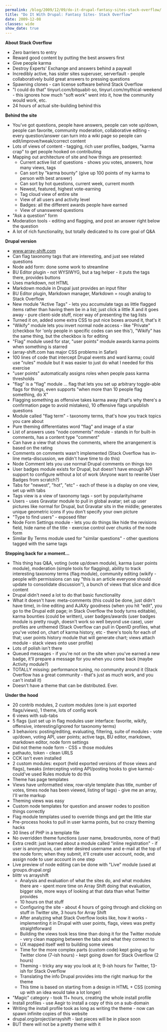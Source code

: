 ```yaml
---
permalink: /blog/2009/12/09/do-it-drupal-fantasy-sites-stack-overflow/
title: "Do It With Drupal: Fantasy Sites- Stack Overflow"
date: 2009-12-08
classes: wide
show_date: true
---
```

<p><strong>About Stack Overflow</strong></p>
<ul>
<li>Zero barriers to entry</li>
<li>Reward good content by putting the best answers first</li>
<li>Give people karma</li>
<li>Destroy Experts' Exchange and answers behind a paywall</li>
<li>Incredibly active, has sister sites superuser, serverfault - people collaboratively build great answers to pressing questions</li>
<li>Spawning clones - can license software behind Stack Overflow</li>
<li>"I could do that" tinyurl.com/bitquabit-so, tinyurl.com/mythical-weekend - this ignores how much "soft work" went into it, how the community would work, etc.</li>
<li>24 hours of actual site-building behind this</li>
</ul>
<p><strong>Behind the site</strong></p>
<ul>
<li>You've got questions, people have answers, people can vote up/down, people can favorite, community moderation, collaborative editing - every question/answer can turn into a wiki page so people can edit/improve/tweak/correct content</li>
<li>Lots of views of content - tagging, rich user profiles, badges, "karma crap" to get people hooked on contributing</li>
<li>Mapping out architecture of site and how things are presented:
<ul>
<li>Current active list of questions - shows you votes, answers, how many views, tags</li>
<li>Can sort by "karma bounty" (give up 100 points of my karma to person with best answer)</li>
<li>Can sort by hot questions, current week, current month</li>
<li>Newest, featured, highest vote-earning</li>
<li>Tag cloud view of entire site</li>
<li>View of all users and activity level</li>
<li>Badges: all the different awards people have earned</li>
<li>View of unanswered questions</li>
</ul>
</li>
<li>"Ask a question" form</li>
<li>Moderation tools - editing and flagging, and post an answer right below the question</li>
<li>A lot of rich functionality, but totally dedicated to its core goal of Q&A</li>
</ul>
<p><strong>Drupal version</strong></p>
<ul>
<li><a href="http://www.array-shift.com" title="www.array-shift.com">www.array-shift.com</a></li>
<li>Can flag taxonomy tags that are interesting, and just see related questions</li>
<li>Node add form: done some work to streamline</li>
<li>BU Editor plugin - not WYSIWYG, but a tag helper - it puts the tags there, provides buttons</li>
<li>Uses markdown, not HTML</li>
<li>Markdown module in Drupal just provides an input filter</li>
<li>BU Editor plugin, Markdown manager, Markdown = rough analog to Stack Overflow</li>
<li>New module "Active Tags" - lets you accumulate tags as little flagged items rather than having them be in a list; just click a little X and it goes away - pure client-side stuff, nicer way of presenting the tag lists</li>
<li>Turned it on, added some extra CSS to put nice boxes around it, that's it</li>
<li>"Wikify" module lets you invert normal node access - like "Private" (checkbox for 'only people in specific codes can see this'), "Wikify" has the same thing, but the checkbox is for editing</li>
<li>"Flag" module used for star, "user points" module awards karma points when something is starred</li>
<li>(array-shift.com has major CSS problems in Safari)</li>
<li>100 lines of code that intercept Drupal events and ward karma; could use "rules" module but it was easier to just do what I needed for this exercise</li>
<li>"user points" automatically assigns roles when people pass karma thresholds</li>
<li>"flag" is a "flag" module ... flag that lets you set up arbitrary toggle-able flags for things, even supports "when more than 10 people flag something, do X"</li>
<li>Flagging something as offensive takes karma away (that's why there's a confirmation page to avoid mistakes), 10 offensive flags unpublish questions</li>
<li>Module called "flag term" - taxonomy terms, that's how you track topics you care about</li>
<li>Pure theming differentiates word "flag" and image of a star</li>
<li>List of answers uses "node comments" module - stands in for built-in comments, has a content type "comment"</li>
<li>Can have a view that shows the comments, where the arrangement is based on the rating</li>
<li>Comments on comments wasn't implemented (Stack Overflow has in-line meta-discussion, we didn't have time to do this)</li>
<li>Node Comment lets you use normal Drupal comments on things too</li>
<li>User badges module exists for Drupal, but doesn't have enough API support to configure without a lot of work (Anyone want to rewrite User Badges from scratch?)</li>
<li>Tabs for "newest", "hot", "etc" - each of these is a display on one view, set up with tabs</li>
<li>Tags view is a view of taxonomy tags - sort by popularity/name</li>
<li>Users - uses Gravatar module to pull in global avatar; set up user pictures like normal for Drupal, but Gravatar sits in the middle; generates unique geometric icons if you don't specify your own picture</li>
<li>"Type to find users" - exposed filter</li>
<li>Node Form Settings module - lets you do things like hide the revisions field, hide name of the title - exercise control over chunks of the node form</li>
<li>Similar By Terms module used for "similar questions" - other questions tagged with the same tags</li>
</ul>
<p><strong>Stepping back for a moment...</strong></p>
<ul>
<li>This thing has Q&A, voting (vote up/down module), karma (user points module), moderation (simple tools for flagging), ability to track interesting taxonomy terms (flag module), community editing (wikify - people with permissions can say "this is an article everyone should update to consolidate discussion"), a bunch of views that slice and dice content</li>
<li>Drupal didn't need a lot to do that basic functionality</li>
<li>What it doesn't have: meta-comments (this could be done, just didn't have time), in-line editing and AJAXy goodness (when you hit "edit", you go to the Drupal edit page; in Stack Overflow the body turns editable), karma bounties (could be written), user badges/awards (user badges module is pretty rough, doesn't work so well beyond use case), user profiles are unthemed (Stack Overflow can pull in OpenID profiles, what you've voted on, chart of karma history, etc - there's tools for each of that; user points history module that will generate chart; views attach module - stack views onto user profile)</li>
<li>Lots of polish isn't there</li>
<li>Queued messages - if you're not on the site when you've earned a new badge, it'll prepare a message for you when you come back (maybe Activity module?)</li>
<li>TOTALLY missing: performance tuning, no community around it (Stack Overflow has a great community - that's just as much work, and you can't install it)</li>
<li>Doesn't have a theme that can be distributed. Ever.</li>
</ul>
<p><strong>Under the hood</strong></p>
<ul>
<li>20 contrib modules, 2 custom modules (one is just exported flags/views), 1 theme, lots of config work</li>
<li>6 views with sub-tabs</li>
<li>5 flags (just set up in flag modules user interface: favorite, wikify, offensive, interesting/ignored for taxonomy terms)</li>
<li>3 behaviors: posting/editing, evaluating, filtering, suite of modules - vote up/down, voting API, user points; active tags, BU editor, markdown, markdown editor, node form settings</li>
<li>Did not theme node form - CSS + those modules</li>
<li>pathauto, token - clean URLS</li>
<li>CCK isn't even installed</li>
<li>2 custom modules: export (held exported versions of those views and flags), tweaks (intercepting voting API/posting hooks to give karma)- could've used Rules module to do this</li>
<li>Theme has page templates</li>
<li>Views have unformatted view, row-style template (has title, number of votes, times node has been viewed, listing of tags) - give me an array, I'll write markup</li>
<li>Theming views was easy</li>
<li>Custom node templates for question and answer nodes to position things correctly</li>
<li>Flag module templates used to override things and get the little star</li>
<li>Pre-process hooks to pull in user karma points, but no crazy theming hacks</li>
<li>30 lines of PHP in a template file</li>
<li>No overridden theme functions (user name, breadcrumbs, none of that)</li>
<li>Extra credit: just learned about a module called "inline registration" - if user is anonymous, can enter desired username and e-mail at the top of the node form; when they submit, it'll create user account, node, and assign node to user account in one step</li>
<li>Live preview of node editing can be done with "Live" module (used at groups.drupal.org)</li>
<li>blittr vs arrayshift
<ul>
<li>Analysis and evaluation of what the sites do, and what modules there are - spent more time on Array Shift doing that evaluation, bigger site, more ways of looking at that data than what Twitter provides</li>
<li>10 hours on that stuff</li>
<li>Configuring the site - about 4 hours of going through and clicking on stuff in Twitter site, 3 hours for Array Shift</li>
<li>After analyzing what Stack Overflow looks like, how it works - implementing it in Drupal with user points, flags, views was pretty straightforward</li>
<li>Building the views took less time than doing it for the Twitter module - very clean mapping between the tabs and what they connect to</li>
<li>UX mapped itself well to building some views</li>
<li>Time for the more complex parts (custom code) kept going up for Twitter clone (7-ish hours) - kept going down for Stack Overflow (2 hours)</li>
<li>Theming - tricky any way you look at it; 9-ish hours for Twitter, 13-ish for Stack Overflow</li>
<li>Translating the info Drupal provides into the right markup for the theme</li>
<li>This time is based on starting from a design in HTML + CSS (coming up with an idea would take a lot longer)</li>
</ul>
</li>
<li>"Magic" category - took 11+ hours, creating the whole install profile</li>
<li>Install profiles - use Aegir to install a copy of this on a sub-domain</li>
<li>Writing the install profile took as long as writing the theme - now can spawn infinite copies of this website</li>
<li>drupal.org/project/arrayshift - last pieces will be in place soon</li>
<li>BUT there will not be a pretty theme with it</li>
</ul>

